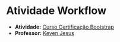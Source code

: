 # Atividade Workflow
* **Atividade:** [Curso Certificação Bootstrap](http://curso.certificacaobootstrap.com.br)
* **Professor:** [Keven Jesus](https://github.com/kevenjesus)
